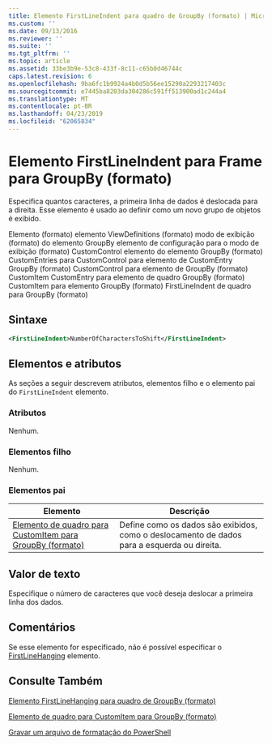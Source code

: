 ```yaml
---
title: Elemento FirstLineIndent para quadro de GroupBy (formato) | Microsoft Docs
ms.custom: ''
ms.date: 09/13/2016
ms.reviewer: ''
ms.suite: ''
ms.tgt_pltfrm: ''
ms.topic: article
ms.assetid: 33be3b9e-53c8-433f-8c11-c65b0d46744c
caps.latest.revision: 6
ms.openlocfilehash: 9ba6fc1b9924a4b0d5b56ee15290a2293217403c
ms.sourcegitcommit: e7445ba8203da304286c591ff513900ad1c244a4
ms.translationtype: MT
ms.contentlocale: pt-BR
ms.lasthandoff: 04/23/2019
ms.locfileid: "62065834"
---
```

# <a name="firstlineindent-element-for-frame-for-groupby-format"></a>Elemento FirstLineIndent para Frame para GroupBy (formato)

Especifica quantos caracteres, a primeira linha de dados é deslocada para a direita. Esse elemento é usado ao definir como um novo grupo de objetos é exibido.

Elemento (formato) elemento ViewDefinitions (formato) modo de exibição (formato) do elemento GroupBy elemento de configuração para o modo de exibição (formato) CustomControl elemento do elemento GroupBy (formato) CustomEntries para CustomControl para elemento de CustomEntry GroupBy (formato) CustomControl para elemento de GroupBy (formato) CustomItem CustomEntry para elemento de quadro GroupBy (formato) CustomItem para elemento GroupBy (formato) FirstLineIndent de quadro para GroupBy (formato)

## <a name="syntax"></a>Sintaxe

```xml
<FirstLineIndent>NumberOfCharactersToShift</FirstLineIndent>
```

## <a name="attributes-and-elements"></a>Elementos e atributos

As seções a seguir descrevem atributos, elementos filho e o elemento pai do `FirstLineIndent` elemento.

### <a name="attributes"></a>Atributos

Nenhum.

### <a name="child-elements"></a>Elementos filho

Nenhum.

### <a name="parent-elements"></a>Elementos pai

|Elemento|Descrição|
|-------------|-----------------|
|[Elemento de quadro para CustomItem para GroupBy (formato)](./frame-element-for-customitem-for-groupby-format.md)|Define como os dados são exibidos, como o deslocamento de dados para a esquerda ou direita.|

## <a name="text-value"></a>Valor de texto

Especifique o número de caracteres que você deseja deslocar a primeira linha dos dados.

## <a name="remarks"></a>Comentários

Se esse elemento for especificado, não é possível especificar o [FirstLineHanging](./firstlinehanging-element-for-frame-for-groupby-format.md) elemento.

## <a name="see-also"></a>Consulte Também

[Elemento FirstLineHanging para quadro de GroupBy (formato)](./firstlinehanging-element-for-frame-for-groupby-format.md)

[Elemento de quadro para CustomItem para GroupBy (formato)](./frame-element-for-customitem-for-groupby-format.md)

[Gravar um arquivo de formatação do PowerShell](./writing-a-powershell-formatting-file.md)
